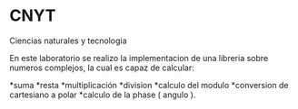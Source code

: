 # CNYT
Ciencias naturales y tecnologia

En este laboratorio se realizo la implementacion de una libreria sobre numeros complejos, la cual es capaz de calcular:

*suma 
*resta
*multiplicación
*division
*calculo del modulo 
*conversion de  cartesiano a polar
*calculo de la phase ( angulo ).
